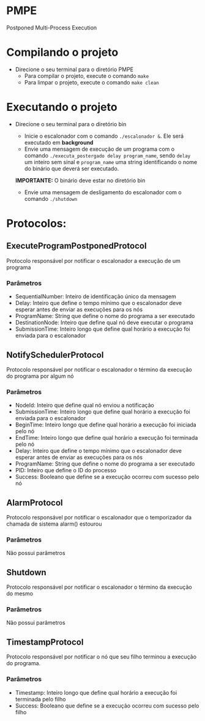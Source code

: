# PMPE
Postponed Multi-Process Execution

# Compilando o projeto
* Direcione o seu terminal para o diretório PMPE
  * Para compilar o projeto, execute o comando `make`
  * Para limpar o projeto, execute o comando `make clean`
  
# Executando o projeto
* Direcione o seu terminal para o diretório bin
  * Inicie o escalonador com o comando `./escalonador &`. Ele será executado em **background**
  * Envie uma mensagem de execução de um programa com o comando `./executa_postergado delay program_name`, sendo `delay` um inteiro sem sinal e `program_name` uma string identificando o nome do binário que deverá ser executado. 
  
  **IMPORTANTE:** O binário deve estar no diretório bin
  
  * Envie uma mensagem de desligamento do escalonador com o comando `./shutdown`
  
# Protocolos:

## ExecuteProgramPostponedProtocol
Protocolo responsável por notificar o escalonador a execução de um programa

### Parâmetros
* SequentialNumber: Inteiro de identificação único da mensagem
* Delay: Inteiro que define o tempo mínimo que o escalonador deve esperar antes de enviar as execuções para os nós
* ProgramName: String que define o nome do programa a ser executado
* DestinationNode: Inteiro que define qual nó deve executar o programa
* SubmissionTime: Inteiro longo que define qual horário a execução foi enviada para o escalonador

## NotifySchedulerProtocol
Protocolo responsável por notificar o escalonador o término da execução do programa por algum nó

### Parâmetros
* NodeId: Inteiro que define qual nó enviou a notificação
* SubmissionTime: Inteiro longo que define qual horário a execução foi enviada para o escalonador
* BeginTime: Inteiro longo que define qual horário a execução foi iniciada pelo nó
* EndTime: Inteiro longo que define qual horário a execução foi terminada pelo nó
* Delay: Inteiro que define o tempo mínimo que o escalonador deve esperar antes de enviar as execuções para os nós
* ProgramName: String que define o nome do programa a ser executado
* PID: Inteiro que define o ID do processo
* Success: Booleano que define se a execução ocorreu com sucesso pelo nó

## AlarmProtocol
Protocolo responsável por notificar o escalonador que o temporizador da chamada de sistema alarm() estourou

### Parâmetros
Não possui parâmetros

## Shutdown
Protocolo responsável por notificar o escalonador o término da execução do mesmo

### Parâmetros
Não possui parâmetros

## TimestampProtocol
Protocolo responsável por notificar o nó que seu filho terminou a execução do programa.

### Parâmetros
* Timestamp: Inteiro longo que define qual horário a execução foi terminada pelo filho
* Success: Booleano que define se a execução ocorreu com sucesso pelo filho
